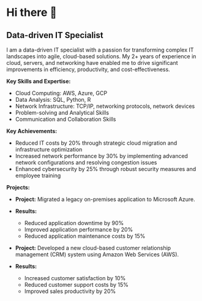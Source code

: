 # Hi there 👋
## Data-driven IT Specialist


I am a data-driven IT specialist with a passion for transforming complex IT landscapes into agile, cloud-based solutions. My 2+ years of experience in cloud, servers, and networking have enabled me to drive significant improvements in efficiency, productivity, and cost-effectiveness.

**Key Skills and Expertise:**

* Cloud Computing: AWS, Azure, GCP
* Data Analysis: SQL, Python, R
* Network Infrastructure: TCP/IP, networking protocols, network devices
* Problem-solving and Analytical Skills
* Communication and Collaboration Skills

**Key Achievements:**

* Reduced IT costs by 20% through strategic cloud migration and infrastructure optimization
* Increased network performance by 30% by implementing advanced network configurations and resolving congestion issues
* Enhanced cybersecurity by 25% through robust security measures and employee training

**Projects:**

* **Project:** Migrated a legacy on-premises application to Microsoft Azure.
* **Results:**
    * Reduced application downtime by 90%
    * Improved application performance by 20%
    * Reduced application maintenance costs by 15%

* **Project:** Developed a new cloud-based customer relationship management (CRM) system using Amazon Web Services (AWS).
* **Results:**
    * Increased customer satisfaction by 10%
    * Reduced customer support costs by 15%
    * Improved sales productivity by 20%
